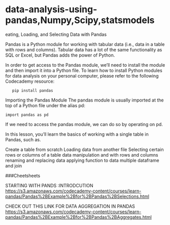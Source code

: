 # data-analysis-using-pandas,Numpy,Scipy,statsmodels

eating, Loading, and Selecting Data with Pandas


Pandas is a Python module for working with tabular data (i.e., data in a table with rows and columns). Tabular data has a lot of the same functionality as SQL or Excel, but Pandas adds the power of Python.

In order to get access to the Pandas module, we’ll need to install the module and then import it into a Python file. To learn how to install Python modules for data analysis on your personal computer, please refer to the following Codecademy resource:

```
   pip install pandas
```
Importing the Pandas Module
The pandas module is usually imported at the top of a Python file under the alias pd:

```
import pandas as pd
```
If we need to access the pandas module, we can do so by operating on pd.

In this lesson, you’ll learn the basics of working with a single table in Pandas, such as.


Create a table from scratch
Loading data from another file
Selecting certain rows or columns of a table
data manipulation and with rows and columns
renaming and replacing data
applying function to data
multiple dataframe and join



###Cheetsheets
 
 STARTING WITH PANDS :INTRODCUTION
 https://s3.amazonaws.com/codecademy-content/courses/learn-pandas/Pandas%2BExample%2Bfor%2BPandas%2BSelections.html
 
 CHECK OUT THIS LINK FOR DATA AGGREGATION IN PANDAS
 https://s3.amazonaws.com/codecademy-content/courses/learn-pandas/Pandas%2BExample%2Bfor%2BPandas%2BAggregates.html
 
 
 
